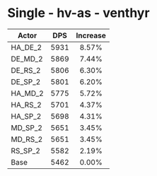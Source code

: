 # Single - hv-as - venthyr
| Actor | DPS | Increase |
|---|:---:|:---:|
|HA_DE_2|5931|8.57%|
|DE_MD_2|5869|7.44%|
|DE_RS_2|5806|6.30%|
|DE_SP_2|5801|6.20%|
|HA_MD_2|5775|5.72%|
|HA_RS_2|5701|4.37%|
|HA_SP_2|5698|4.31%|
|MD_SP_2|5651|3.45%|
|MD_RS_2|5651|3.45%|
|RS_SP_2|5582|2.19%|
|Base|5462|0.00%|
